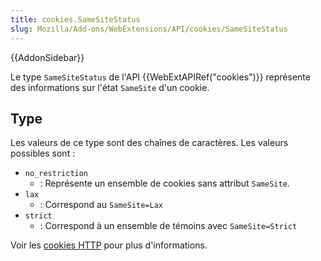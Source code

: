 ```yaml
---
title: cookies.SameSiteStatus
slug: Mozilla/Add-ons/WebExtensions/API/cookies/SameSiteStatus
---
```


{{AddonSidebar}}

Le type `SameSiteStatus` de l'API {{WebExtAPIRef("cookies")}} représente des informations sur l'état `SameSite` d'un cookie.

## Type

Les valeurs de ce type sont des chaînes de caractères. Les valeurs possibles sont :

- `no_restriction`
  - : Représente un ensemble de cookies sans attribut `SameSite`.
- `lax`
  - : Correspond au `SameSite=Lax`
- `strict`
  - : Correspond à un ensemble de témoins avec `SameSite=Strict`

Voir les [cookies HTTP](/fr/docs/Web/HTTP/Cookies) pour plus d'informations.

